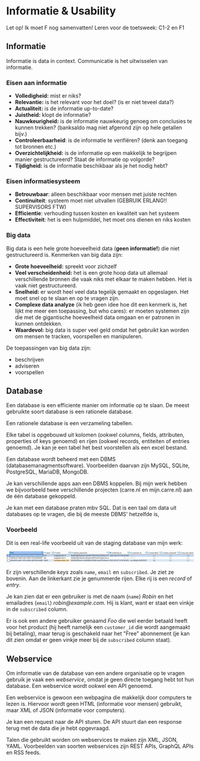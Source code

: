 # Informatie & Usability

Let op! Ik moet F nog samenvatten! 
Leren voor de toetsweek: C1-2 en F1

## Informatie

Informatie is data in context. Communicatie is het uitwisselen van informatie. 

### Eisen aan informatie

- **Volledigheid:** mist er niks?
- **Relevantie:** is het relevant voor het doel? (is er niet teveel data?)
- **Actualiteit:** is de informatie up-to-date?
- **Juistheid:** klopt de informatie?
- **Nauwkeurigheid:** is de informatie nauwkeurig genoeg om conclusies te kunnen trekken? (banksaldo mag niet afgerond zijn op hele getallen bijv.)
- **Controleerbaarheid**: is de informatie te verifiëren? (denk aan toegang tot bronnen etc.)
- **Overzichtelijkheid:** is de informatie op een makkelijk te begrijpen manier gestructureerd? Staat de informatie op volgorde?
- **Tijdigheid:** is de informatie beschikbaar als je het nodig hebt?

### Eisen informatiesysteem

- **Betrouwbaar**: alleen beschikbaar voor mensen met juiste rechten
- **Continuiteit**: systeem moet niet uitvallen (GEBRUIK ERLANG!! SUPERVISORS FTW)
- **Efficientie**: verhouding tussen kosten en kwaliteit van het systeem
- **Effectiviteit**: het is een hulpmiddel, het moet ons dienen en niks kosten

### Big data

Big data is een hele grote hoeveelheid data (**geen informatie!**) die niet gestructureerd is. Kenmerken van big data zijn:

- **Grote hoeveelheid:** spreekt voor zichzelf
- **Veel verscheidenheid:** het is een grote hoop data uit allemaal verschillende bronnen die vaak niks met elkaar te maken hebben. Het is vaak niet gestructureerd.
- **Snelheid:** er wordt heel veel data tegelijk gemaakt en opgeslagen. Het moet snel op te slaan en op te vragen zijn.
- **Complexe data analyze** (ik heb geen idee hoe dit een kenmerk is, het lijkt me meer een toepassing, but who cares): er moeten systemen zijn die met de gigantische hoeveelheid data omgaan en er patronen in kunnen ontdekken.
- **Waardevol:** big data is super veel geld omdat het gebruikt kan worden om mensen te tracken, voorspellen en manipuleren.

De toepassingen van big data zijn:

- beschrijven
- adviseren
- voorspellen

## Database

Een database is een efficiente manier om informatie op te slaan. De meest gebruikte soort database is een rationele database.

Een rationele database is een verzameling tabellen.

Elke tabel is opgebouwd uit kolomen (ookwel columns, fields, attributen, properties of keys genoemd) en rijen (ookwel records, entiteiten of entries genoemd). Je kan je een tabel het best voorstellen als een excel bestand.

Een database wordt beheerd met een DBMS (databasemanagmentsoftware). Voorbeelden daarvan zijn MySQL, SQLite, PostgreSQL, MariaDB, MongoDB.

Je kan verschillende apps aan een DBMS koppelen. Bij mijn werk hebben we bijvoorbeeld twee verschillende projecten (carre.nl en mijn.carre.nl) aan de één database gekoppeld.

Je kan met een database praten mbv SQL. Dat is een taal om data uit databases op te vragen, die bij de meeste DBMS' hetzelfde is,

### Voorbeeld

Dit is een real-life voorbeeld uit van de staging database van mijn werk:

![](sharefox-db.png)

Er zijn verschillende _keys_ zoals `name`, `email` en `subscribed`. Je ziet ze bovenin. Aan de linkerkant zie je genummerde rijen. Elke rij is een _record_ of _entry_.

Je kan zien dat er een gebruiker is met de naam (`name`) _Robin_ en het emailadres (`email`) _robin@example.com_. Hij is klant, want er staat een vinkje in de `subscribed` column. 

Er is ook een andere gebruiker genaamd _Foo_ die wel eerder betaald heeft voor het product (hij heeft namelijk een `customer_id` die wordt aangemaakt bij betaling), maar terug is geschakeld naar het "Free" abonnement (je kan dit zien omdat er geen vinkje meer bij de `subscribed` column staat).

## Webservice

Om informatie van de database van een andere organisatie op te vragen gebruik je vaak een *webservice*, omdat je geen directe toegang hebt tot hun database. Een webservice wordt ookwel een API genoemd.

Een webservice is gewoon een webpagina die makkelijk door computers te lezen is. Hiervoor wordt geen HTML (informatie voor mensen) gebruikt, maar XML of JSON (informatie voor computers).

Je kan een request naar de API sturen. De API stuurt dan een response terug met de data die je hebt opgevraagd.

Talen die gebruikt worden om webservices te maken zijn XML, JSON, YAML. Voorbeelden van soorten webservices zijn REST APIs, GraphQL APIs en RSS feeds.